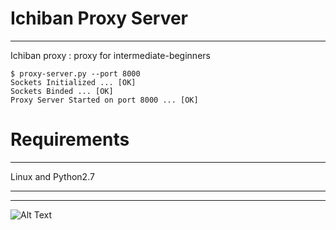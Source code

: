 # Ichiban Proxy Server
-------------
    
Ichiban proxy : proxy for intermediate-beginners


    $ proxy-server.py --port 8000
    Sockets Initialized ... [OK]
    Sockets Binded ... [OK]
    Proxy Server Started on port 8000 ... [OK]   

# Requirements
-------------
Linux and Python2.7

-------------
-------------
![Alt Text](https://i.pinimg.com/originals/e3/2b/d8/e32bd8dff8e413a2fd1b7602994584f5.gif)
